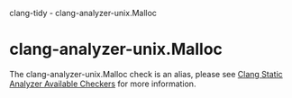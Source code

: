 clang-tidy - clang-analyzer-unix.Malloc

</div>

<div class="meta"
http-equiv=refresh="5;URL=https://clang.llvm.org/docs/analyzer/checkers.html#unix-malloc">

</div>

# clang-analyzer-unix.Malloc

The clang-analyzer-unix.Malloc check is an alias, please see [Clang
Static Analyzer Available
Checkers](https://clang.llvm.org/docs/analyzer/checkers.html#unix-malloc)
for more information.
